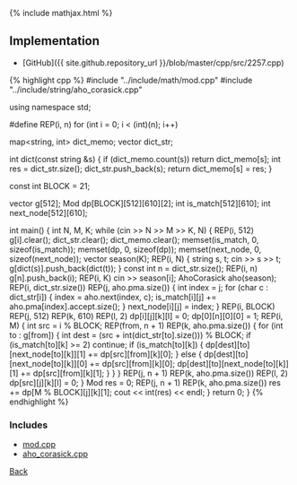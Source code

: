 {% include mathjax.html %}



## Implementation

- [GitHub]({{ site.github.repository_url }}/blob/master/cpp/src/2257.cpp)

{% highlight cpp %}
#include "../include/math/mod.cpp"
#include "../include/string/aho_corasick.cpp"

using namespace std;

#define REP(i, n) for (int i = 0; i < (int)(n); i++)

map<string, int> dict_memo;
vector<string> dict_str;

int dict(const string &s) {
  if (dict_memo.count(s)) return dict_memo[s];
  int res = dict_str.size();
  dict_str.push_back(s);
  return dict_memo[s] = res;
}

const int BLOCK = 21;

vector<int> g[512];
Mod dp[BLOCK][512][610][2];
int is_match[512][610];
int next_node[512][610];

int main() {
  int N, M, K;
  while (cin >> N >> M >> K, N) {
    REP(i, 512) g[i].clear();
    dict_str.clear();
    dict_memo.clear();
    memset(is_match, 0, sizeof(is_match));
    memset(dp, 0, sizeof(dp));
    memset(next_node, 0, sizeof(next_node));
    vector<string> season(K);
    REP(i, N) {
      string s, t;
      cin >> s >> t;
      g[dict(s)].push_back(dict(t));
    }
    const int n = dict_str.size();
    REP(i, n) g[n].push_back(i);
    REP(i, K) cin >> season[i];
    AhoCorasick<State> aho(season);
    REP(i, dict_str.size()) REP(j, aho.pma.size()) {
      int index = j;
      for (char c : dict_str[i]) {
        index = aho.next(index, c);
        is_match[i][j] += aho.pma[index].accept.size();
      }
      next_node[i][j] = index;
    }
    REP(i, BLOCK) REP(j, 512) REP(k, 610) REP(l, 2) dp[i][j][k][l] = 0;
    dp[0][n][0][0] = 1;
    REP(i, M) {
      int src = i % BLOCK;
      REP(from, n + 1) REP(k, aho.pma.size()) {
        for (int to : g[from]) {
          int dest = (src + int(dict_str[to].size())) % BLOCK;
          if (is_match[to][k] >= 2) continue;
          if (is_match[to][k]) {
            dp[dest][to][next_node[to][k]][1] += dp[src][from][k][0];
          }
          else {
            dp[dest][to][next_node[to][k]][0] += dp[src][from][k][0];
            dp[dest][to][next_node[to][k]][1] += dp[src][from][k][1];
          }
        }
      }
      REP(j, n + 1) REP(k, aho.pma.size()) REP(l, 2) dp[src][j][k][l] = 0;
    }
    Mod res = 0;
    REP(j, n + 1) REP(k, aho.pma.size()) res += dp[M % BLOCK][j][k][1];
    cout << int(res) << endl;
  }
  return 0;
}
{% endhighlight %}

### Includes

- [mod.cpp](../include/math/mod)
- [aho_corasick.cpp](../include/string/aho_corasick)

[Back](..)
